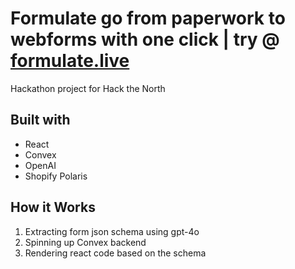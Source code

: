 # Formulate go from paperwork to webforms with one click | try @ [formulate.live](https://www.formulate.live)

Hackathon project for Hack the North

## Built with

- React
- Convex
- OpenAI
- Shopify Polaris

## How it Works

1. Extracting form json schema using gpt-4o
2. Spinning up Convex backend
3. Rendering react code based on the schema
